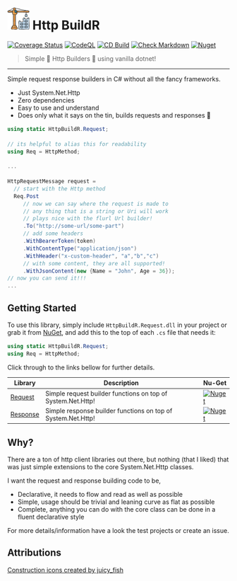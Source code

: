 ﻿<!-- markdownlint-disable MD033 -->

# <img height="50" src="construction-icon.png" width="50"/> Http BuildR

<!-- markdownlint-enabled MD033 -->

[![Coverage Status](https://coveralls.io/repos/github/bmazzarol/Http-BuildR/badge.svg?branch=main)](https://coveralls.io/github/bmazzarol/Http-BuildR?branch=main)
[![CodeQL](https://github.com/bmazzarol/Http-BuildR/actions/workflows/codeql.yml/badge.svg)](https://github.com/bmazzarol/Http-BuildR/actions/workflows/codeql.yml)
[![CD Build](https://github.com/bmazzarol/Http-BuildR/actions/workflows/cd-build.yml/badge.svg)](https://github.com/bmazzarol/Http-BuildR/actions/workflows/cd-build.yml)
[![Check Markdown](https://github.com/bmazzarol/Http-BuildR/actions/workflows/check-markdown.yml/badge.svg)](https://github.com/bmazzarol/Http-BuildR/actions/workflows/check-markdown.yml)
[![Nuget](https://img.shields.io/nuget/v/HttpBuildR.Request)](https://www.nuget.org/packages/HttpBuildR.Request/)

> Simple :wrench: Http Builders :hammer: using vanilla dotnet!
---

Simple request response builders in C# without all the fancy frameworks.

* Just System.Net.Http
* Zero dependencies
* Easy to use and understand
* Does only what it says on the tin, builds requests and responses :hammer:

```c#
using static HttpBuildR.Request;

// its helpful to alias this for readability
using Req = HttpMethod;

...

HttpRequestMessage request = 
  // start with the Http method
  Req.Post
     // now we can say where the request is made to
     // any thing that is a string or Uri will work
     // plays nice with the flurl Url builder!
     .To("http://some-url/some-part")
     // add some headers
     .WithBearerToken(token)
     .WithContentType("application/json")
     .WithHeader("x-custom-header", "a","b","c")
     // with some content, they are all supported!
     .WithJsonContent(new {Name = "John", Age = 36});
// now you can send it!!!
...
```

## Getting Started

To use this library, simply include `HttpBuildR.Request.dll` in your project or
grab
it from [NuGet](https://www.nuget.org/packages/HttpBuildR.Request/), and add
this to the top of each `.cs` file that needs it:

```C#
using static HttpBuildR.Request;
using Req = HttpMethod;
```

Click through to the links bellow for further details.
<!-- markdownlint-disable MD013 -->

| Library                                     | Description                                                  | Nu-Get                                                                                                              |
|---------------------------------------------|--------------------------------------------------------------|---------------------------------------------------------------------------------------------------------------------|
| [Request](./HttpBuildR.Request/README.md)   | Simple request builder functions on top of System.Net.Http!  | [![Nuget](https://img.shields.io/nuget/v/HttpBuildR.Request)](https://www.nuget.org/packages/HttpBuildR.Request/)   |
| [Response](./HttpBuildR.Response/README.md) | Simple response builder functions on top of System.Net.Http! | [![Nuget](https://img.shields.io/nuget/v/HttpBuildR.Response)](https://www.nuget.org/packages/HttpBuildR.Response/) |

<!-- markdownlint-enable MD013 -->

## Why?

There are a ton of http client libraries out there, but nothing (that I liked)
that was just simple extensions to the core System.Net.Http classes.

I want the request and response building code to be,

* Declarative, it needs to flow and read as well as possible
* Simple, usage should be trivial and leaning curve as flat as possible
* Complete, anything you can do with the core class can be done in a fluent
  declarative style

For more details/information have a look the test projects or create an issue.

## Attributions

[Construction icons created by juicy_fish](https://www.flaticon.com/free-icons/construction)
